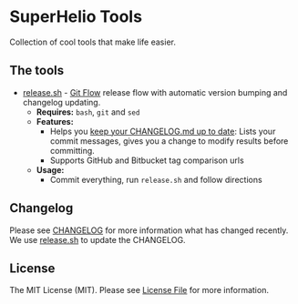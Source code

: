 # SuperHelio Tools

Collection of cool tools that make life easier.

## The tools

- [release.sh](release.sh) - [Git Flow](http://nvie.com/posts/a-successful-git-branching-model/) release flow with automatic version bumping and changelog updating.
    - **Requires:** `bash`, `git` and `sed`
    - **Features:**
        - Helps you [keep your CHANGELOG.md up to date](http://keepachangelog.com/): Lists your commit messages, gives you a change to modify results before committing.
        - Supports GitHub and Bitbucket tag comparison urls
    - **Usage:**
        - Commit everything, run `release.sh` and follow directions

## Changelog

Please see [CHANGELOG](CHANGELOG.md) for more information what has changed recently. We use [release.sh](release.sh) to update the CHANGELOG.

## License

The MIT License (MIT). Please see [License File](LICENSE.md) for more information.
